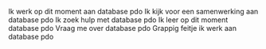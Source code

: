 Ik werk op dit moment aan database pdo
Ik kijk voor een samenwerking aan database pdo
Ik zoek hulp met database pdo
Ik leer op dit moment database pdo
Vraag me over database pdo
Grappig feitje ik werk aan database pdo
